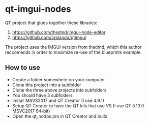 # qt-imgui-nodes

QT project that glues together these libraries:
1. https://github.com/thedmd/imgui-node-editor
2. https://github.com/crolando/qtimgui

The project uses the IMGUI version from thedmd, which this author reccomends
in order to maximize re-use of the blueprints example. 

## How to use
* Create a folder somewhere on your computer
* Clone this project into a subfolder
* Clone the three above projects into subfolders
* You should have 3 subfolders
* Install MSVS2017 and QT Creator (I use 4.9.1)
* Setup QT Creator to have the QT kits that use VS (I use QT 5.13.0 MSVC2017 64-bit)
* Open the qt_nodos.pro in QT Creator and build.
